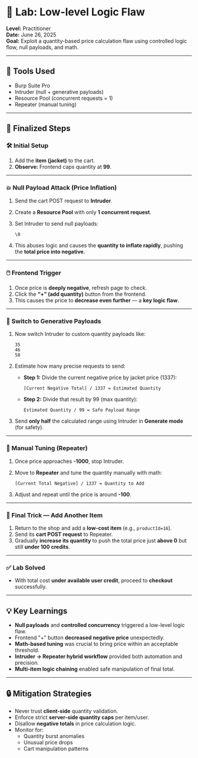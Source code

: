 # 🧪 Lab: Low-level Logic Flaw

**Level:** Practitioner  
**Date:** June 26, 2025  
**Goal:** Exploit a quantity-based price calculation flaw using controlled logic flow, null payloads, and math.

---

## 🧰 Tools Used

- Burp Suite Pro  
- Intruder (null + generative payloads)  
- Resource Pool (concurrent requests = 1)  
- Repeater (manual tuning)  

---

## 🧭 Finalized Steps

### 🛠️ Initial Setup

1. Add the **item (jacket)** to the cart.  
2. **Observe:** Frontend caps quantity at **99**.  

---

### 💥 Null Payload Attack (Price Inflation)

1. Send the cart POST request to **Intruder**.  
2. Create a **Resource Pool** with only **1 concurrent request**.  
3. Set Intruder to send null payloads:

   ```text
   \0
   ```

4. This abuses logic and causes the **quantity to inflate rapidly**, pushing the **total price into negative**.

---

### 🖱️ Frontend Trigger

1. Once price is **deeply negative**, refresh page to check.  
2. Click the **“+” (add quantity)** button from the frontend.  
3. This causes the price to **decrease even further** — a **key logic flaw**.

---

### 🔁 Switch to Generative Payloads

1. Now switch Intruder to custom quantity payloads like:

   ```text
   35
   46
   58
   ```

2. Estimate how many precise requests to send:

   - **Step 1:** Divide the current negative price by jacket price (1337):

     ```text
     [Current Negative Total] / 1337 = Estimated Quantity
     ```

   - **Step 2:** Divide that result by 99 (max quantity):

     ```text
     Estimated Quantity / 99 = Safe Payload Range
     ```

3. Send **only half** the calculated range using Intruder in **Generate mode** (for safety).

---

### 🧮 Manual Tuning (Repeater)

1. Once price approaches **-1000**, stop Intruder.  
2. Move to **Repeater** and tune the quantity manually with math:

   ```text
   [Current Total Negative] / 1337 = Quantity to Add
   ```

3. Adjust and repeat until the price is around **-100**.

---

### 🎯 Final Trick — Add Another Item

1. Return to the shop and add a **low-cost item** (e.g., `productId=16`).  
2. Send its **cart POST request** to Repeater.  
3. Gradually **increase its quantity** to push the total price just **above 0** but still **under 100 credits**.

---

### ✅ Lab Solved

- With total cost **under available user credit**, proceed to **checkout** successfully.

---

## 💡 Key Learnings

- **Null payloads** and **controlled concurrency** triggered a low-level logic flaw.  
- Frontend "+" button **decreased negative price** unexpectedly.  
- **Math-based tuning** was crucial to bring price within an acceptable threshold.  
- **Intruder → Repeater hybrid workflow** provided both automation and precision.  
- **Multi-item logic chaining** enabled safe manipulation of final total.

---

## 🔒 Mitigation Strategies

- Never trust **client-side** quantity validation.  
- Enforce strict **server-side quantity caps** per item/user.  
- Disallow **negative totals** in price calculation logic.  
- Monitor for:
  - Quantity burst anomalies  
  - Unusual price drops  
  - Cart manipulation patterns
